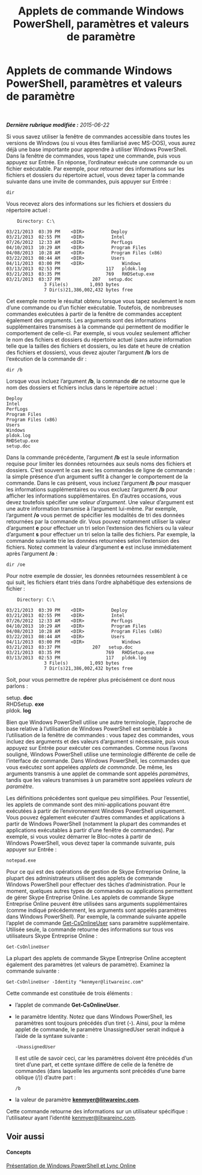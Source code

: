 ﻿---
title: Applets de commande Windows PowerShell, paramètres et valeurs de paramètre
TOCTitle: Applets de commande Windows PowerShell, paramètres et valeurs de paramètre
ms:assetid: 04615700-099f-4ac5-a801-ddeffccb9e4f
ms:mtpsurl: https://technet.microsoft.com/fr-fr/library/Dn362765(v=OCS.15)
ms:contentKeyID: 56269556
ms.date: 06/01/2017
mtps_version: v=OCS.15
ms.translationtype: HT
---

# Applets de commande Windows PowerShell, paramètres et valeurs de paramètre

 

_**Dernière rubrique modifiée :** 2015-06-22_

Si vous savez utiliser la fenêtre de commandes accessible dans toutes les versions de Windows (ou si vous êtes familiarisé avec MS-DOS), vous aurez déjà une base importante pour apprendre à utiliser Windows PowerShell. Dans la fenêtre de commandes, vous tapez une commande, puis vous appuyez sur Entrée. En réponse, l’ordinateur exécute une commande ou un fichier exécutable. Par exemple, pour retourner des informations sur les fichiers et dossiers du répertoire actuel, vous devez taper la commande suivante dans une invite de commandes, puis appuyer sur Entrée :

    dir

Vous recevez alors des informations sur les fichiers et dossiers du répertoire actuel :

``` 
    Directory: C:\

03/21/2013  03:39 PM    <DIR>          Deploy
03/21/2013  02:55 PM    <DIR>          Intel
07/26/2012  12:33 AM    <DIR>          PerfLogs
04/10/2013  10:29 AM    <DIR>          Program Files
04/08/2013  10:28 AM    <DIR>          Program Files (x86)
03/22/2013  08:44 AM    <DIR>          Users
04/11/2013  03:00 PM    <DIR>              Windows
03/13/2013  02:53 PM                 117   pldok.log
03/21/2013  03:35 PM                 769   RHDSetup.exe
03/21/2013  03:37 PM            207   setup.doc
              3 File(s)        1,093 bytes
              7 Dir(s)21,386,002,432 bytes free
```

Cet exemple montre le résultat obtenu lorsque vous tapez seulement le nom d’une commande ou d’un fichier exécutable. Toutefois, de nombreuses commandes exécutées à partir de la fenêtre de commandes acceptent également des *arguments*. Les arguments sont des informations supplémentaires transmises à la commande qui permettent de modifier le comportement de celle-ci. Par exemple, si vous voulez seulement afficher le nom des fichiers et dossiers du répertoire actuel (sans autre information telle que la tailles des fichiers et dossiers, ou les date et heure de création des fichiers et dossiers), vous devez ajouter l’argument **/b** lors de l‘exécution de la commande dir :

    dir /b

Lorsque vous incluez l’argument **/b**, la commande **dir** ne retourne que le nom des dossiers et fichiers inclus dans le répertoire actuel :

    Deploy
    Intel
    PerfLogs
    Program Files
    Program Files (x86)
    Users
    Windows
    pldok.log
    RHDSetup.exe
    setup.doc

Dans la commande précédente, l’argument **/b** est la seule information requise pour limiter les données retournées aux seuls noms des fichiers et dossiers. C’est souvent le cas avec les commandes de ligne de commande : la simple présence d’un argument suffit à changer le comportement de la commande. Dans le cas présent, vous incluez l’argument **/b** pour masquer les informations supplémentaires ou vous excluez l’argument **/b** pour afficher les informations supplémentaires. En d’autres occasions, vous devez toutefois spécifier une *valeur d’argument*. Une valeur d’argument est une autre information transmise à l’argument lui-même. Par exemple, l’argument **/o** vous permet de spécifier les modalités de tri des données retournées par la commande dir. Vous pouvez notamment utiliser la valeur d’argument **e** pour effectuer un tri selon l’extension des fichiers ou la valeur d’argument **s** pour effectuer un tri selon la taille des fichiers. Par exemple, la commande suivante trie les données retournées selon l’extension des fichiers. Notez comment la valeur d’argument **e** est incluse immédiatement après l’argument **/o** :

    dir /oe

Pour notre exemple de dossier, les données retournées ressemblent à ce qui suit, les fichiers étant triés dans l’ordre alphabétique des extensions de fichier :

``` 
    Directory: C:\

03/21/2013  03:39 PM    <DIR>          Deploy
03/21/2013  02:55 PM    <DIR>          Intel
07/26/2012  12:33 AM    <DIR>          PerfLogs
04/10/2013  10:29 AM    <DIR>          Program Files
04/08/2013  10:28 AM    <DIR>          Program Files (x86)
03/22/2013  08:44 AM    <DIR>          Users
04/11/2013  03:00 PM    <DIR>              Windows
03/21/2013  03:37 PM            207   setup.doc
03/21/2013  03:35 PM                 769   RHDSetup.exe
03/13/2013  02:53 PM                 117   pldok.log
              3 File(s)        1,093 bytes
              7 Dir(s)21,386,002,432 bytes free
```

Soit, pour vous permettre de repérer plus précisément ce dont nous parlons :

setup. **doc**  
RHDSetup. **exe**  
pldok. **log**

Bien que Windows PowerShell utilise une autre terminologie, l’approche de base relative à l’utilisation de Windows PowerShell est semblable à l’utilisation de la fenêtre de commandes : vous tapez des commandes, vous incluez des arguments et des valeurs d’argument si nécessaire, puis vous appuyez sur Entrée pour exécuter ces commandes. Comme nous l’avons souligné, Windows PowerShell utilise une terminologie différente de celle de l’interface de commande. Dans Windows PowerShell, les commandes que vous exécutez sont appelées *applets de commande*. De même, les arguments transmis à une applet de commande sont appelés *paramètres*, tandis que les valeurs transmises à un paramètre sont appelées *valeurs de paramètre*.

Les définitions précédentes sont quelque peu simplifiées. Pour l’essentiel, les applets de commande sont des mini-applications pouvant être exécutées à partir de l’environnement Windows PowerShell uniquement. Vous pouvez également exécuter d’autres commandes et applications à partir de Windows PowerShell (notamment la plupart des commandes et applications exécutables à partir d’une fenêtre de commandes). Par exemple, si vous voulez démarrer le Bloc-notes à partir de Windows PowerShell, vous devez taper la commande suivante, puis appuyer sur Entrée :

    notepad.exe

Pour ce qui est des opérations de gestion de Skype Entreprise Online, la plupart des administrateurs utilisent des applets de commande Windows PowerShell pour effectuer des tâches d’administration. Pour le moment, quelques autres types de commandes ou applications permettent de gérer Skype Entreprise Online. Les applets de commande Skype Entreprise Online peuvent être utilisées sans arguments supplémentaires (comme indiqué précédemment, les arguments sont appelés paramètres dans Windows PowerShell). Par exemple, la commande suivante appelle l’applet de commande [Get-CsOnlineUser](get-csonlineuser.md) sans paramètre supplémentaire. Utilisée seule, la commande retourne des informations sur tous vos utilisateurs Skype Entreprise Online :

    Get-CsOnlineUser

La plupart des applets de commande Skype Entreprise Online acceptent également des paramètres (et valeurs de paramètre). Examinez la commande suivante :

    Get-CsOnlineUser -Identity "kenmyer@litwareinc.com"

Cette commande est constituée de trois éléments :

  - l’applet de commande **Get-CsOnlineUser**.

  - le paramètre Identity. Notez que dans Windows PowerShell, les paramètres sont toujours précédés d’un tiret (-). Ainsi, pour la même applet de commande, le paramètre UnassignedUser serait indiqué à l’aide de la syntaxe suivante :
    
        -UnassignedUser
    
    Il est utile de savoir ceci, car les paramètres doivent être précédés dֹ’un tiret d’une part, et cette syntaxe diffère de celle de la fenêtre de commandes (dans laquelle les arguments sont précédés d’une barre oblique (/)) d’autre part :
    
    ``` 
    /b
    ```

  - la valeur de paramètre **kenmyer@litwareinc.com**.

Cette commande retourne des informations sur un utilisateur spécifique : l’utilisateur ayant l’identité kenmyer@litwareinc.com.

## Voir aussi

#### Concepts

[Présentation de Windows PowerShell et Lync Online](an-introduction-to-windows-powershell-and-skype-for-business-online.md)

